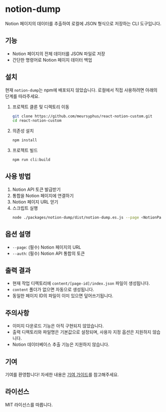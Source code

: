 # notion-dump

Notion 페이지의 데이터를 추출하여 로컬에 JSON 형식으로 저장하는 CLI 도구입니다.

## 기능

- Notion 페이지의 전체 데이터를 JSON 파일로 저장
- 간단한 명령어로 Notion 페이지 데이터 백업

## 설치

현재 `notion-dump`는 npm에 배포되지 않았습니다. 로컬에서 직접 사용하려면 아래의 단계를 따라주세요.

1. 프로젝트 클론 및 디렉토리 이동

   ```bash
   git clone https://github.com/meursyphus/react-notion-custom.git
   cd react-notion-custom
   ```

2. 의존성 설치

   ```bash
   npm install
   ```

3. 프로젝트 빌드
   ```bash
   npm run cli:build
   ```

## 사용 방법

1. Notion API 토큰 발급받기
2. 통합을 Notion 페이지에 연결하기
3. Notion 페이지 URL 얻기
4. 스크립트 실행
   ```bash
   node ./packages/notion-dump/dist/notion-dump.es.js --page <NotionPageURL> --auth <YourAPIToken>
   ```

## 옵션 설명

- `--page`: (필수) Notion 페이지의 URL
- `--auth`: (필수) Notion API 통합의 토큰

## 출력 결과

- 현재 작업 디렉토리에 `content/[page-id]/index.json` 파일이 생성됩니다.
- `content` 폴더가 없으면 자동으로 생성됩니다.
- 동일한 페이지 ID의 파일이 이미 있으면 덮어쓰기됩니다.

## 주의사항

- 이미지 다운로드 기능은 아직 구현되지 않았습니다.
- 출력 디렉토리와 파일명은 기본값으로 설정되며, 사용자 지정 옵션은 지원하지 않습니다.
- Notion 데이터베이스 추출 기능은 지원하지 않습니다.

## 기여

기여를 환영합니다! 자세한 내용은 [기여 가이드](./CONTRIBUTING-KR.md)를 참고해주세요.

## 라이선스

MIT 라이선스를 따릅니다.

